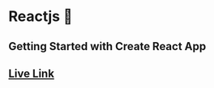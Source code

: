 
# Reactjs 👀
## Getting Started with Create React App

## [Live Link](https://hospital-website-landing-page.vercel.app/)





